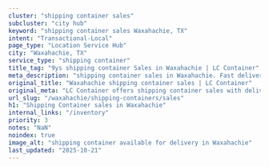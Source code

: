```yaml
---
cluster: "shipping container sales"
subcluster: "city hub"
keyword: "shipping container sales Waxahachie, TX"
intent: "Transactional-Local"
page_type: "Location Service Hub"
city: "Waxahachie, TX"
service_type: "shipping container"
title_tag: "9ys shipping container Sales in Waxahachie | LC Container"
meta_description: "shipping container sales in Waxahachie. Fast delivery, competitive pricing. Serving shipping containers area. Quote ID: 4WY. Call (214) 524-4168 for your free quote today."
original_title: "Waxahachie shipping container sales | LC Container"
original_meta: "LC Container offers shipping container sales with delivery in Waxahachie, TX. Local. Fast quotes. Since 2003."
url_slug: "/waxahachie/shipping-containers/sales"
h1: "Shipping Container sales in Waxahachie"
internal_links: "/inventory"
priority: 3
notes: "NaN"
noindex: true
image_alt: "shipping container available for delivery in Waxahachie"
last_updated: "2025-10-21"
---
```


<!-- TODO: Add unique city/inventory copy, images, and internal links here. -->
